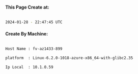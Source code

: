 
   
#### This Page Create at:

```bash

2024-01-28 - 22:47:45 UTC

```

#### Create By Machine:

```bash

Host Name : fv-az1433-899

platform  : Linux-6.2.0-1018-azure-x86_64-with-glibc2.35

Ip Local  : 10.1.0.59

```

